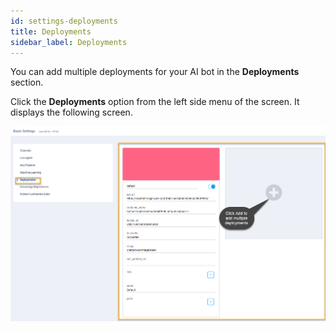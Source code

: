 ```yaml
---
id: settings-deployments
title: Deployments
sidebar_label: Deployments
---
```


You can add multiple deployments for your AI bot in the **Deployments** section.

Click the **Deployments** option from the left side menu of the screen. It displays the following screen.

![](assets\CA_105.png)